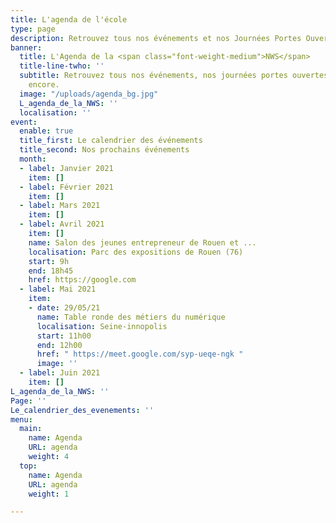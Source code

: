 ```yaml
---
title: L'agenda de l'école
type: page
description: Retrouvez tous nos événements et nos Journées Portes Ouvertes
banner:
  title: L'Agenda de la <span class="font-weight-medium">NWS</span>
  title-line-twho: ''
  subtitle: Retrouvez tous nos événements, nos journées portes ouvertes et bien plus
    encore.
  image: "/uploads/agenda_bg.jpg"
  L_agenda_de_la_NWS: ''
  localisation: ''
event:
  enable: true
  title_first: Le calendrier des événements
  title_second: Nos prochains événements
  month:
  - label: Janvier 2021
    item: []
  - label: Février 2021
    item: []
  - label: Mars 2021
    item: []
  - label: Avril 2021
    item: []
    name: Salon des jeunes entrepreneur de Rouen et ...
    localisation: Parc des expositions de Rouen (76)
    start: 9h
    end: 18h45
    href: https://google.com
  - label: Mai 2021
    item:
    - date: 29/05/21
      name: Table ronde des métiers du numérique
      localisation: Seine-innopolis
      start: 11h00
      end: 12h00
      href: " https://meet.google.com/syp-ueqe-ngk "
      image: ''
  - label: Juin 2021
    item: []
L_agenda_de_la_NWS: ''
Page: ''
Le_calendrier_des_evenements: ''
menu:
  main:
    name: Agenda
    URL: agenda
    weight: 4
  top:
    name: Agenda
    URL: agenda
    weight: 1

---
```

